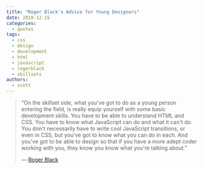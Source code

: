 ```yaml
---
title: "Roger Black's Advice for Young Designers"
date: 2010-12-15
categories:
  - quotes
tags:
  - css
  - design
  - development
  - html
  - javascript
  - rogerblack
  - skillsets
authors:
  - scott
---
```


> "On the skillset side, what you've got to do as a young person entering the field, is really equip yourself with some basic development skills. You have to be able to understand HTML and CSS. You have to know what JavaScript can do and what it can't do. You don't necessarily have to write cool JavaScript transitions, or even in CSS, but you've got to know what you can do in each. And you've got to be able to design so that if you have a more adept coder working with you, they know you know what you're talking about."
>
> — [Roger Black](http://5by5.tv/pipeline/34)
